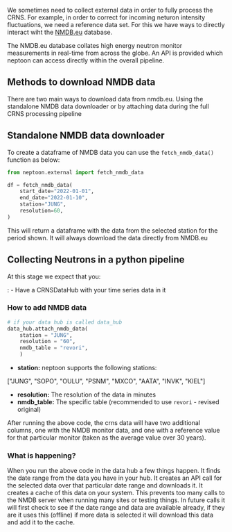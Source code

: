We sometimes need to collect external data in order to fully process the CRNS. For example, in order to correct for incoming neturon intensity fluctuations, we need a reference data set. For this we have ways to directly interact wiht the [NMDB.eu](https://www.nmdb.eu) database. 

The NMDB.eu database collates high energy neutron monitor measurements in real-time from across the globe. An API is provided which neptoon can access directly within the overall pipeline. 

## Methods to download NMDB data

There are two main ways to download data from nmdb.eu. Using the standalone NMDB data downloader or by attaching data during the full CRNS processing pipeline

## Standalone NMDB data downloader

To create a dataframe of NMDB data you can use the `fetch_nmdb_data()` function as below:

```python
from neptoon.external import fetch_nmdb_data

df = fetch_nmdb_data(
    start_date="2022-01-01",
    end_date="2022-01-10",
    station="JUNG",
    resolution=60,
)
```

This will return a dataframe with the data from the selected station for the period shown. It will always download the data directly from NMDB.eu


## Collecting Neutrons in a python pipeline

At this stage we expect that you:

: - Have a CRNSDataHub with your time series data in it

### How to add NMDB data

```python
# if your data hub is called data_hub
data_hub.attach_nmdb_data(
    station = "JUNG",
    resolution = "60",
    nmdb_table = "revori",
    )
```

- **station:** neptoon supports the following stations: 

["JUNG", "SOPO", "OULU", "PSNM", "MXCO", "AATA", "INVK", "KIEL"]

- **resolution:** The resolution of the data in minutes
- **nmdb_table:** The specific table (recommended to use `revori` - revised original)

After running the above code, the crns data will have two additional columns, one with the NMDB monitor data, and one with a reference value for that particular monitor (taken as the average value over 30 years).

### What is happening?

When you run the above code in the data hub a few things happen. It finds the date range from the data you have in your hub. It creates an API call for the selected data over that particular date range and downloads it. It creates a cache of this data on your system. This prevents too many calls to the NMDB server when running many sites or testing things. In future calls it will first check to see if the date range and data are available already, if they are it uses this (offline) if more data is selected it will download this data and add it to the cache. 